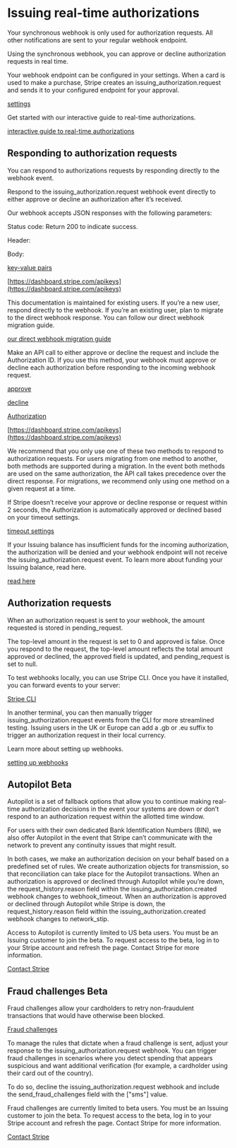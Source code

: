 # Issuing real-time authorizations

Your synchronous webhook is only used for authorization requests. All other notifications are sent to your regular webhook endpoint.

Using the synchronous webhook, you can approve or decline authorization requests in real time.

Your webhook endpoint can be configured in your settings. When a card is used to make a purchase, Stripe creates an issuing_authorization.request and sends it to your configured endpoint for your approval.

[settings](https://dashboard.stripe.com/account/issuing)

Get started with our interactive guide to real-time authorizations.

[interactive guide to real-time authorizations](/issuing/controls/real-time-authorizations/quickstart)

## Responding to authorization requests

You can respond to authorizations requests by responding directly to the webhook event.

Respond to the issuing_authorization.request webhook event directly to either approve or decline an authorization after it’s received.

Our webhook accepts JSON responses with the following parameters:

Status code: Return 200 to indicate success.

Header:

Body:

[key-value pairs](/api/metadata)

[https://dashboard.stripe.com/apikeys](https://dashboard.stripe.com/apikeys)

This documentation is maintained for existing users. If you’re a new user, respond directly to the webhook. If you’re an existing user, plan to migrate to the direct webhook response. You can follow our direct webhook migration guide.

[our direct webhook migration guide](/issuing/controls/real-time-authorizations/direct-webhook-migration)

Make an API call to either approve or decline the request and include the Authorization ID. If you use this method, your webhook must approve or decline each authorization before responding to the incoming webhook request.

[approve](/api/issuing/authorizations/approve)

[decline](/api/issuing/authorizations/decline)

[Authorization](/api/issuing/authorizations/object)

[https://dashboard.stripe.com/apikeys](https://dashboard.stripe.com/apikeys)

We recommend that you only use one of these two methods to respond to authorization requests. For users migrating from one method to another, both methods are supported during a migration. In the event both methods are used on the same authorization, the API call takes precedence over the direct response. For migrations, we recommend only using one method on a given request at a time.

If Stripe doesn’t receive your approve or decline response or request within 2 seconds, the Authorization is automatically approved or declined based on your timeout settings.

[timeout settings](https://dashboard.stripe.com/account/issuing)

If your Issuing balance has insufficient funds for the incoming authorization, the authorization will be denied and your webhook endpoint will not receive the issuing_authorization.request event. To learn more about funding your Issuing balance, read here.

[read here](/issuing/funding/balance)

## Authorization requests

When an authorization request is sent to your webhook, the amount requested is stored in pending_request.

The top-level amount in the request is set to 0 and approved is false. Once you respond to the request, the top-level amount reflects the total amount approved or declined, the approved field is updated, and pending_request is set to null.

To test webhooks locally, you can use Stripe CLI. Once you have it installed, you can forward events to your server:

[Stripe CLI](/stripe-cli)

In another terminal, you can then manually trigger issuing_authorization.request events from the CLI for more streamlined testing. Issuing users in the UK or Europe can add a .gb or .eu suffix to trigger an authorization request in their local currency.

Learn more about setting up webhooks.

[setting up webhooks](/webhooks)

## Autopilot Beta

Autopilot is a set of fallback options that allow you to continue making real-time authorization decisions in the event your systems are down or don’t respond to an authorization request within the allotted time window.

For users with their own dedicated Bank Identification Numbers (BIN), we also offer Autopilot in the event that Stripe can’t communicate with the network to prevent any continuity issues that might result.

In both cases, we make an authorization decision on your behalf based on a predefined set of rules. We create authorization objects for transmission, so that reconciliation can take place for the Autopilot transactions. When an authorization is approved or declined through Autopilot while you’re down, the request_history.reason field within the issuing_authorization.created webhook changes to webhook_timeout. When an authorization is approved or declined through Autopilot while Stripe is down, the request_history.reason field within the issuing_authorization.created webhook changes to network_stip.

Access to Autopilot is currently limited to US beta users. You must be an Issuing customer to join the beta. To request access to the beta, log in to your Stripe account and refresh the page. Contact Stripe for more information.

[Contact Stripe](https://stripe.com/contact/sales)

## Fraud challenges Beta

Fraud challenges allow your cardholders to retry non-fraudulent transactions that would have otherwise been blocked.

[Fraud challenges](/issuing/controls/fraud-challenges)

To manage the rules that dictate when a fraud challenge is sent, adjust your response to the  issuing_authorization.request webhook. You can trigger fraud challenges in scenarios where you detect spending that appears suspicious and want additional verification (for example, a cardholder using their card out of the country).

To do so, decline the issuing_authorization.request webhook and include the send_fraud_challenges field with the ["sms"] value.

Fraud challenges are currently limited to beta users. You must be an Issuing customer to join the beta. To request access to the beta, log in to your Stripe account and refresh the page. Contact Stripe for more information.

[Contact Stripe](https://stripe.com/contact/sales)
